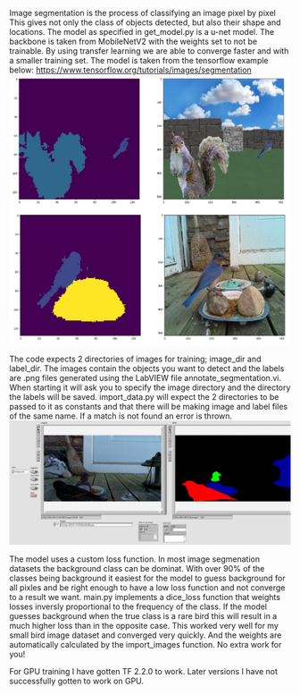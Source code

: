 Image segmentation is the process of classifying an image pixel by pixel This gives not only the class of objects detected, but also their shape and locations.
The model as specified in get_model.py is a u-net model. The backbone is taken from MobileNetV2 with the weights set to not be trainable. By using transfer learning
we are able to converge faster and with a smaller training set. The model is taken from the tensorflow example below:
https://www.tensorflow.org/tutorials/images/segmentation
<img src="image_segmenation.jpg" width="600">

The code expects 2 directories of images for training; image_dir and label_dir. The images contain the objects you want to detect and the labels are .png files
generated using the LabVIEW file annotate_segmentation.vi. When starting it will ask you to specify the image directory and the directory the labels will be saved.
import_data.py will expect the 2 directories to be passed to it as constants and that there will be making image and label files of the same name. If a match is
not found an error is thrown.
<img src="image_labelling.jpg" width="600">

The model uses a custom loss function. In most image segmenation datasets the background class can be dominat. With over 90% of the classes being background it
easiest for the model to guess background for all pixles and be right enough to have a low loss function and not converge to a result we want. main.py implements
a dice_loss function that weights losses inversly proportional to the frequency of the class. If the model guesses background when the true class is a rare bird
this will result in a much higher loss than in the opposite case. This worked very well for my small bird image dataset and converged very quickly. And the
weights are automatically calculated by the import_images function. No extra work for you!

For GPU training I have gotten TF 2.2.0 to work. Later versions I have not successfully gotten to work on GPU.
